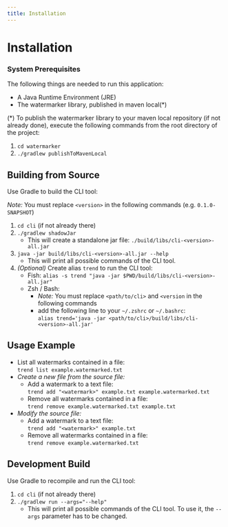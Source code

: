 ```yaml
---
title: Installation
---
```


<!--
 Copyright (c) 2024 Fraunhofer-Gesellschaft zur Förderung der angewandten Forschung e.V.

 This work is licensed under the Fraunhofer License (on the basis of the MIT license)
 that can be found in the LICENSE file.
-->

# Installation

### System Prerequisites

The following things are needed to run this application:

- A Java Runtime Environment (JRE)
- The watermarker library, published in maven local(*)

(*) To publish the watermarker library to your maven local repository (if not already done), execute
the following commands from the root directory of the project:

1. `cd watermarker`
2. `./gradlew publishToMavenLocal`

## Building from Source

Use Gradle to build the CLI tool:

*Note:* You must replace `<version>` in the following commands (e.g. `0.1.0-SNAPSHOT`)

1. `cd cli` (if not already there)
2. `./gradlew shadowJar`
    - This will create a standalone jar file: `./build/libs/cli-<version>-all.jar`
3. `java -jar build/libs/cli-<version>-all.jar --help`
    - This will print all possible commands of the CLI tool.
4. *(Optional)* Create alias `trend` to run the CLI tool:
    - Fish: `alias -s trend "java -jar $PWD/build/libs/cli-<version>-all.jar"`
    - Zsh / Bash:
        - *Note:* You must replace `<path/to/cli>` and `<version` in the following commands
        - add the following line to your `~/.zshrc` or `~/.bashrc`:\
          `alias trend='java -jar <path/to/cli>/build/libs/cli-<version>-all.jar'`

## Usage Example

- List all watermarks contained in a file:\
  `trend list example.watermarked.txt`
- *Create a new file from the source file:*
    - Add a watermark to a text file:\
      `trend add "<watermark>" example.txt example.watermarked.txt`
    - Remove all watermarks contained in a file:\
      `trend remove example.watermarked.txt example.txt`
- *Modify the source file:*
    - Add a watermark to a text file:\
      `trend add "<watermark>" example.txt`
    - Remove all watermarks contained in a file:\
      `trend remove example.watermarked.txt`

## Development Build

Use Gradle to recompile and run the CLI tool:

1. `cd cli` (if not already there)
2. `./gradlew run --args="--help"`
    - This will print all possible commands of the CLI tool. To use it, the `--args` parameter has
      to be changed.
